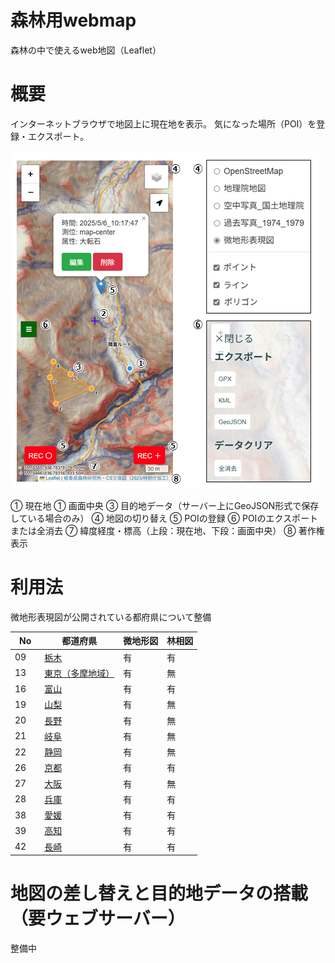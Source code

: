 # 森林用webmap
森林の中で使えるweb地図（Leaflet）

# 概要
インターネットブラウザで地図上に現在地を表示。
気になった場所（POI）を登録・エクスポート。

![スクリーンショット](screenshot.png)

① 現在地
① 画面中央
③ 目的地データ（サーバー上にGeoJSON形式で保存している場合のみ）
④ 地図の切り替え
⑤ POIの登録
⑥ POIのエクスポートまたは全消去
⑦ 緯度経度・標高（上段：現在地、下段：画面中央）
⑧ 著作権表示

# 利用法
微地形表現図が公開されている都府県について整備

| No　| 都道府県 | 微地形図 |林相図 |
| -------------| ------------- | ------------- | ------------- |
| 09 | [栃木](https://ikainoriyuki.github.io/webmap/09_tochigi/) | 有 | 有 |
| 13 | [東京（多摩地域）](https://ikainoriyuki.github.io/webmap/13_tokyo/) | 有 | 無 |
| 16 | [富山](https://ikainoriyuki.github.io/webmap/16_toyama/) | 有 | 有 |
| 19 | [山梨](https://ikainoriyuki.github.io/webmap/19_yamanashi/) | 有 | 無 |
| 20 | [長野](https://ikainoriyuki.github.io/webmap/20_nagano/) | 有 | 無 |
| 21 | [岐阜](https://ikainoriyuki.github.io/webmap/21_gifu/) | 有 | 無 |
| 22 | [静岡](https://ikainoriyuki.github.io/webmap/22_shizuoka/) | 有 | 無 |
| 26 | [京都](https://ikainoriyuki.github.io/webmap/26_kyoto/) | 有 | 有 |
| 27 | [大阪](https://ikainoriyuki.github.io/webmap/27_osaka/) | 有 | 無 |
| 28 | [兵庫](https://ikainoriyuki.github.io/webmap/28_hyogo/) | 有 | 有 |
| 38 | [愛媛](https://ikainoriyuki.github.io/webmap/38_ehime/) | 有 | 有 |
| 39 | [高知](https://ikainoriyuki.github.io/webmap/39_kouchi/) | 有 | 有 |
| 42 | [長崎](https://ikainoriyuki.github.io/webmap/42_nagasaki/) | 有 | 有 |

# 地図の差し替えと目的地データの搭載（要ウェブサーバー）

整備中

